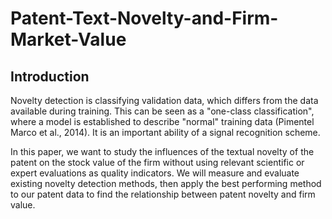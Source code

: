 # Patent-Text-Novelty-and-Firm-Market-Value

## Introduction

Novelty detection is classifying validation data, which differs from the data available during training. This can be seen as a "one-class classification", where a model is established to describe "normal" training data (Pimentel Marco et al., 2014). It is an important ability of a signal recognition scheme.

In this paper, we want to study the influences of the textual novelty of the patent on the stock value of the firm without using relevant scientific or expert evaluations as quality indicators. We will measure and evaluate existing novelty detection methods, then apply the best performing method to our patent data to find the relationship between patent novelty and firm value.
